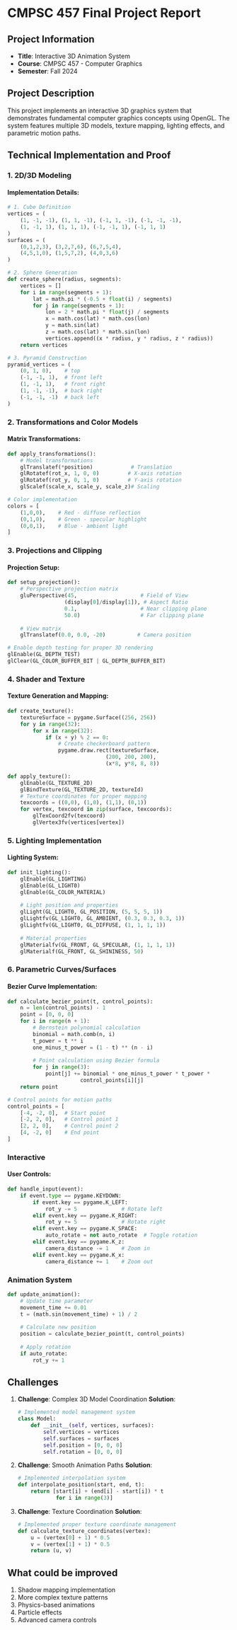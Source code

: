 # CMPSC 457 Final Project Report

## Project Information
- **Title**: Interactive 3D Animation System
- **Course**: CMPSC 457 - Computer Graphics
- **Semester**: Fall 2024


## Project Description
This project implements an interactive 3D graphics system that demonstrates fundamental computer graphics concepts using OpenGL. The system features multiple 3D models, texture mapping, lighting effects, and parametric motion paths.

## Technical Implementation and Proof

### 1. 2D/3D Modeling 
#### Implementation Details:
```python
# 1. Cube Definition
vertices = (
    (1, -1, -1), (1, 1, -1), (-1, 1, -1), (-1, -1, -1),
    (1, -1, 1), (1, 1, 1), (-1, -1, 1), (-1, 1, 1)
)
surfaces = (
    (0,1,2,3), (3,2,7,6), (6,7,5,4),
    (4,5,1,0), (1,5,7,2), (4,0,3,6)
)

# 2. Sphere Generation
def create_sphere(radius, segments):
    vertices = []
    for i in range(segments + 1):
        lat = math.pi * (-0.5 + float(i) / segments)
        for j in range(segments + 1):
            lon = 2 * math.pi * float(j) / segments
            x = math.cos(lat) * math.cos(lon)
            y = math.sin(lat)
            z = math.cos(lat) * math.sin(lon)
            vertices.append((x * radius, y * radius, z * radius))
    return vertices

# 3. Pyramid Construction
pyramid_vertices = (
    (0, 1, 0),    # top
    (-1, -1, 1),  # front left
    (1, -1, 1),   # front right
    (1, -1, -1),  # back right
    (-1, -1, -1)  # back left
)
```

### 2. Transformations and Color Models
#### Matrix Transformations:
```python
def apply_transformations():
    # Model transformations
    glTranslatef(*position)            # Translation
    glRotatef(rot_x, 1, 0, 0)         # X-axis rotation
    glRotatef(rot_y, 0, 1, 0)         # Y-axis rotation
    glScalef(scale_x, scale_y, scale_z)# Scaling

# Color implementation
colors = [
    (1,0,0),    # Red - diffuse reflection
    (0,1,0),    # Green - specular highlight
    (0,0,1),    # Blue - ambient light
]
```

### 3. Projections and Clipping 
#### Projection Setup:
```python
def setup_projection():
    # Perspective projection matrix
    gluPerspective(45,                    # Field of View
                  (display[0]/display[1]), # Aspect Ratio
                  0.1,                    # Near clipping plane
                  50.0)                   # Far clipping plane
    
    # View matrix
    glTranslatef(0.0, 0.0, -20)          # Camera position

# Enable depth testing for proper 3D rendering
glEnable(GL_DEPTH_TEST)
glClear(GL_COLOR_BUFFER_BIT | GL_DEPTH_BUFFER_BIT)
```

### 4. Shader and Texture 
#### Texture Generation and Mapping:
```python
def create_texture():
    textureSurface = pygame.Surface((256, 256))
    for y in range(32):
        for x in range(32):
            if (x + y) % 2 == 0:
                # Create checkerboard pattern
                pygame.draw.rect(textureSurface, 
                               (200, 200, 200),
                               (x*8, y*8, 8, 8))

def apply_texture():
    glEnable(GL_TEXTURE_2D)
    glBindTexture(GL_TEXTURE_2D, textureId)
    # Texture coordinates for proper mapping
    texcoords = ((0,0), (1,0), (1,1), (0,1))
    for vertex, texcoord in zip(surface, texcoords):
        glTexCoord2fv(texcoord)
        glVertex3fv(vertices[vertex])
```

### 5. Lighting Implementation 
#### Lighting System:
```python
def init_lighting():
    glEnable(GL_LIGHTING)
    glEnable(GL_LIGHT0)
    glEnable(GL_COLOR_MATERIAL)
    
    # Light position and properties
    glLight(GL_LIGHT0, GL_POSITION, (5, 5, 5, 1))
    glLightfv(GL_LIGHT0, GL_AMBIENT, (0.3, 0.3, 0.3, 1))
    glLightfv(GL_LIGHT0, GL_DIFFUSE, (1, 1, 1, 1))
    
    # Material properties
    glMaterialfv(GL_FRONT, GL_SPECULAR, (1, 1, 1, 1))
    glMaterialf(GL_FRONT, GL_SHININESS, 50)
```

### 6. Parametric Curves/Surfaces 
#### Bezier Curve Implementation:
```python
def calculate_bezier_point(t, control_points):
    n = len(control_points) - 1
    point = [0, 0, 0]
    for i in range(n + 1):
        # Bernstein polynomial calculation
        binomial = math.comb(n, i)
        t_power = t ** i
        one_minus_t_power = (1 - t) ** (n - i)
        
        # Point calculation using Bezier formula
        for j in range(3):
            point[j] += binomial * one_minus_t_power * t_power * 
                       control_points[i][j]
    return point

# Control points for motion paths
control_points = [
    [-4, -2, 0],  # Start point
    [-2, 2, 0],   # Control point 1
    [2, 2, 0],    # Control point 2
    [4, -2, 0]    # End point
]
```

### Interactive 
#### User Controls:
```python
def handle_input(event):
    if event.type == pygame.KEYDOWN:
        if event.key == pygame.K_LEFT:
            rot_y -= 5              # Rotate left
        elif event.key == pygame.K_RIGHT:
            rot_y += 5              # Rotate right
        elif event.key == pygame.K_SPACE:
            auto_rotate = not auto_rotate  # Toggle rotation
        elif event.key == pygame.K_z:
            camera_distance -= 1    # Zoom in
        elif event.key == pygame.K_x:
            camera_distance += 1    # Zoom out
```

### Animation System
```python
def update_animation():
    # Update time parameter
    movement_time += 0.01
    t = (math.sin(movement_time) + 1) / 2
    
    # Calculate new position
    position = calculate_bezier_point(t, control_points)
    
    # Apply rotation
    if auto_rotate:
        rot_y += 1
```



## Challenges

1. **Challenge**: Complex 3D Model Coordination
   **Solution**:
   ```python
   # Implemented model management system
   class Model:
       def __init__(self, vertices, surfaces):
           self.vertices = vertices
           self.surfaces = surfaces
           self.position = [0, 0, 0]
           self.rotation = [0, 0, 0]
   ```

2. **Challenge**: Smooth Animation Paths
   **Solution**:
   ```python
   # Implemented interpolation system
   def interpolate_position(start, end, t):
       return [start[i] + (end[i] - start[i]) * t 
               for i in range(3)]
   ```

3. **Challenge**: Texture Coordination
   **Solution**:
   ```python
   # Implemented proper texture coordinate management
   def calculate_texture_coordinates(vertex):
       u = (vertex[0] + 1) * 0.5
       v = (vertex[1] + 1) * 0.5
       return (u, v)
   ```

## What could be improved 
1. Shadow mapping implementation
2. More complex texture patterns
3. Physics-based animations
4. Particle effects
5. Advanced camera controls

